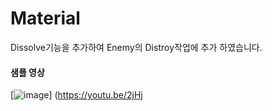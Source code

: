# Material

Dissolve기능을 추가하여 Enemy의 Distroy작업에 추가 하였습니다.

#### 샘플 영상

  [![image](https://github.com/HanYooTae/Unreal-Game-Project1/assets/123162344/99aaed31-7546-4324-b008-5e6e601cfcfd)]
  (https://youtu.be/2jHj
